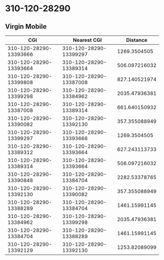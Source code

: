 # 310-120-28290
## Virgin Mobile


| CGI | Nearest CGI | Distance |
|-----|-------------|----------|
| 310-120-28290-13393666 | 310-120-28290-13399297 | 1269.3504505 |
| 310-120-28290-13393664 | 310-120-28290-13389314 | 506.097216032 |
| 310-120-28290-13399808 | 310-120-28290-13387008 | 827.140521974 |
| 310-120-28290-13399298 | 310-120-28290-13384962 | 2035.47936381 |
| 310-120-28290-13387008 | 310-120-28290-13389314 | 661.640150932 |
| 310-120-28290-13390082 | 310-120-28290-13392130 | 357.355088949 |
| 310-120-28290-13399297 | 310-120-28290-13393666 | 1269.3504505 |
| 310-120-28290-13389312 | 310-120-28290-13393664 | 627.243113733 |
| 310-120-28290-13389314 | 310-120-28290-13393664 | 506.097216032 |
| 310-120-28290-13390848 | 310-120-28290-13384704 | 2282.53378765 |
| 310-120-28290-13392130 | 310-120-28290-13390082 | 357.355088949 |
| 310-120-28290-13388289 | 310-120-28290-13384704 | 1461.15991145 |
| 310-120-28290-13384962 | 310-120-28290-13399298 | 2035.47936381 |
| 310-120-28290-13384704 | 310-120-28290-13388289 | 1461.15991145 |
| 310-120-28290-13392129 | 310-120-28290-13392130 | 1253.82089099 |
